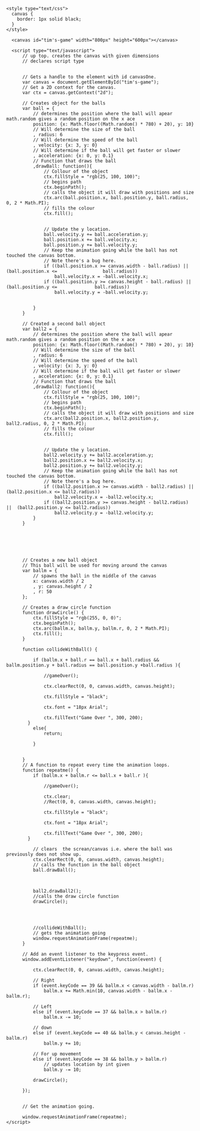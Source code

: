 <!DOCTYPE html>

<html>

  <head>
    <meta charset="UTF-8">
    <title>Canvas</title>

    <style type="text/css">
      canvas {
        border: 1px solid black;
      }
    </style>

  </head>

  <body>
        
      <canvas id="tim's-game" width="800px" height="600px"></canvas>
      
      <script type="text/javascript">
          // up top. creates the canvas with given dimensions
          // declares script type
          
      
          // Gets a handle to the element with id canvasOne.      
          var canvas = document.getElementById("tim's-game");      
          // Get a 2D context for the canvas.     
          var ctx = canvas.getContext("2d");	  
       
          // Creates object for the balls 
          var ball = {
              // determines the position where the ball will apear math.random gives a random position on the x ace
              position: {x: Math.floor((Math.random() * 780) + 20), y: 10}
              // Will determine the size of the ball
              , radius: 6
              // Will determine the speed of the ball
              , velocity: {x: 3, y: 0}
              // Will determine if the ball will get faster or slower
              , acceleration: {x: 0, y: 0.1}        
              // Function that draws the ball  
              ,drawBall: function(){                  
                  // Collour of the object         
                  ctx.fillStyle = "rgb(25, 100, 100)";  
                  // begins path
                  ctx.beginPath();
                  // calls the object it will draw with positions and size
                  ctx.arc(ball.position.x, ball.position.y, ball.radius, 0, 2 * Math.PI);
                  // fills the colour 
                  ctx.fill();       
                  
	
                  // Update the y location.
                  ball.velocity.y += ball.acceleration.y;
                  ball.position.x += ball.velocity.x;
                  ball.position.y += ball.velocity.y;
                  // Keep the animation going while the ball has not touched the canvas bottom.
                  // Note there's a bug here.
                  if ((ball.position.x >= canvas.width - ball.radius) ||  (ball.position.x <=                 ball.radius))
                      ball.velocity.x = -ball.velocity.x;    
                  if ((ball.position.y >= canvas.height - ball.radius) ||  (ball.position.y <=              ball.radius))
                      ball.velocity.y = -ball.velocity.y;
                  
                  
              }
          }
          
          // Created a second ball object
          var ball2 = {
              // determines the position where the ball will apear math.random gives a random position on the x ace
              position: {x: Math.floor((Math.random() * 780) + 20), y: 10}
              // Will determine the size of the ball
              , radius: 6
              // Will determine the speed of the ball
              , velocity: {x: 3, y: 0}
              // Will determine if the ball will get faster or slower
              , acceleration: {x: 0, y: 0.1}        
              // Function that draws the ball  
              ,drawBall2: function(){                  
                  // Collour of the object         
                  ctx.fillStyle = "rgb(25, 100, 100)";  
                  // begins path
                  ctx.beginPath();
                  // calls the object it will draw with positions and size
                  ctx.arc(ball2.position.x, ball2.position.y, ball2.radius, 0, 2 * Math.PI);
                  // fills the colour 
                  ctx.fill();       
                  
	
                  // Update the y location.
                  ball2.velocity.y += ball2.acceleration.y;
                  ball2.position.x += ball2.velocity.x;
                  ball2.position.y += ball2.velocity.y;
                  // Keep the animation going while the ball has not touched the canvas bottom.
                  // Note there's a bug here.
                  if ((ball2.position.x >= canvas.width - ball2.radius) ||  (ball2.position.x <= ball2.radius))
                      ball2.velocity.x = -ball2.velocity.x;    
                  if ((ball2.position.y >= canvas.height - ball2.radius) ||  (ball2.position.y <= ball2.radius))
                      ball2.velocity.y = -ball2.velocity.y;
              }
          }
        
          
         
          

          
          // Creates a new ball object 
          // This ball will be used for moving around the canvas
          var ballm = {
              // spawns the ball in the middle of the canvas
              x: canvas.width / 2
              , y: canvas.height / 2
              , r: 50
          };
            
          // Creates a draw circle function
          function drawCircle() {
              ctx.fillStyle = "rgb(255, 0, 0)";
              ctx.beginPath();
              ctx.arc(ballm.x, ballm.y, ballm.r, 0, 2 * Math.PI);
              ctx.fill();
          }
                    
          function collideWithBall() {
			
              if (ballm.x + ball.r == ball.x + ball.radius && ballm.position.y + ball.radius == ball.position.y +ball.radius ){
                
                  //gameOver();
                
                  ctx.clearRect(0, 0, canvas.width, canvas.height);
                
                  ctx.fillStyle = "black";
                
                  ctx.font = "18px Arial";
                
                  ctx.fillText("Game Over ", 300, 200);
            }              
              else{                
                  return;
              
              }				
			
		
          }
          // A function to repeat every time the animation loops.
          function repeatme() {
              if (ballm.x + ballm.r <= ball.x + ball.r ){
                
                  //gameOver();
                
                  ctx.clear;
                  //Rect(0, 0, canvas.width, canvas.height);
                
                  ctx.fillStyle = "black";
                
                  ctx.font = "18px Arial";
                
                  ctx.fillText("Game Over ", 300, 200);
            }
              
              // clears  the screan/canvas i.e. where the ball was previously does not show up.
              ctx.clearRect(0, 0, canvas.width, canvas.height);
              // calls the function in the ball object
              ball.drawBall();
              
              
              
              ball2.drawBall2();
              //calls the draw circle function
              drawCircle();
              
               
              
              
              //collideWithBall();
              // gets the animation going
              window.requestAnimationFrame(repeatme);  
          }
          
          // Add an event listener to the keypress event.          
          window.addEventListener("keydown", function(event) {
              
              ctx.clearRect(0, 0, canvas.width, canvas.height);
              
              // Right
              if (event.keyCode == 39 && ballm.x < canvas.width - ballm.r)
                  ballm.x += Math.min(10, canvas.width - ballm.x - ballm.r);

              // Left
              else if (event.keyCode == 37 && ballm.x > ballm.r)
                  ballm.x -= 10;
        
              // down
              else if (event.keyCode == 40 && ballm.y < canvas.height - ballm.r)
                  ballm.y += 10;
        
              // For up movement
              else if (event.keyCode == 38 && ballm.y > ballm.r)
                  // updates location by int given
                  ballm.y -= 10;
        
              drawCircle();
      
          });
   
      
          // Get the animation going.
      
          window.requestAnimationFrame(repeatme);
    </script>

  </body>

</html>
